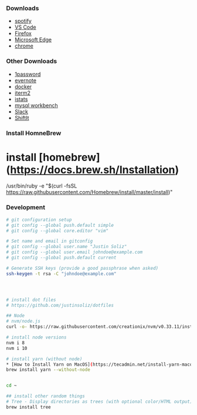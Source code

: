 
### Downloads 
* [spotify](https://www.spotify.com/us/download/mac/)
* [VS Code](https://code.visualstudio.com/Download)
* [Firefox](https://www.mozilla.org/nb-NO/firefox/mac/)
* [Microsoft Edge](https://www.microsoft.com/en-us/edge?r=1#evergreen)
* [chrome](https://www.google.com/chrome/)

### Other Downloads
* [1password](https://1password.com/downloads/)
* [evernote](https://evernote.com/download)
* [docker](https://store.docker.com/editions/community/docker-ce-desktop-mac)
* [iterm2](https://www.iterm2.com/downloads.html)
* [istats](https://bjango.com/mac/istatmenus/)
* [mysql workbench](https://dev.mysql.com/downloads/workbench/)
* [Slack](https://slack.com/beta/mac)
* [ShiftIt](https://github.com/fikovnik/ShiftIt/releases)

### Install HomneBrew
# install [homebrew] (https://docs.brew.sh/Installation)
/usr/bin/ruby -e "$(curl -fsSL https://raw.githubusercontent.com/Homebrew/install/master/install)"

### Development
```bash
# git configuration setup
# git config --global push.default simple
# git config --global core.editor "vim"

# Set name and email in gitconfig
# git config --global user.name "Justin Soliz"
# git config --global user.email johndoe@example.com
# git config --global push.default current

# Generate SSH keys (provide a good passphrase when asked)
ssh-keygen -t rsa -C "johndoe@example.com"




# install dot files
# https://github.com/justinsoliz/dotfiles

## Node
# nvm/node.js
curl -o- https://raw.githubusercontent.com/creationix/nvm/v0.33.11/install.sh | bash

# install node versions
nvm i 8
nvm i 10

# install yarn (without node)
* [How to Install Yarn on MacOS](https://tecadmin.net/install-yarn-macos/)
brew install yarn --without-node


cd ~

## install other random things
# Tree - Display directories as trees (with optional color/HTML output)
brew install tree
```
